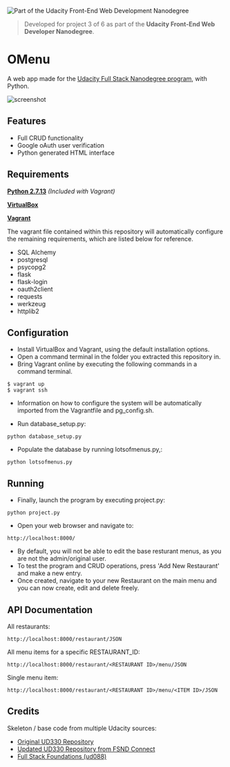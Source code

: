 ![Part of the Udacity Front-End Web Development Nanodegree](https://img.shields.io/badge/Udacity-Front--End%20Web%20Developer%20Nanodegree-02b3e4.svg)
> Developed for project 3 of 6 as part of the **Udacity Front-End Web Developer Nanodegree**.

# OMenu

A web app made for the [Udacity Full Stack Nanodegree program](https://www.udacity.com/uconnect/intensive/full-stack-web-developer-nanodegree), with Python. 

![screenshot](http://i.imgur.com/qmrrOPj.png)

## Features

 - Full CRUD functionality
 - Google oAuth user verification
 - Python generated HTML interface

## Requirements
**[Python 2.7.13](https://www.python.org/downloads/)** *(Included with Vagrant)*

**[VirtualBox](https://www.virtualbox.org/)**

**[Vagrant](https://www.vagrantup.com/)**

The vagrant file contained within this repository will automatically configure the remaining requirements, which are listed below for reference. 

- SQL Alchemy
- postgresql
- psycopg2
- flask
- flask-login
- oauth2client
- requests
- werkzeug
- httplib2

## Configuration

- Install VirtualBox and Vagrant, using the default installation options.
- Open a command terminal in the folder you extracted this repository in.
- Bring Vagrant online by executing the following commands in a command terminal. 

```
$ vagrant up
$ vagrant ssh
```
- Information on how to configure the system will be automatically imported from the Vagrantfile and pg_config.sh.

- Run database_setup.py:
```
python database_setup.py
```

- Populate the database by running lotsofmenus.py,:
```
python lotsofmenus.py
```

## Running

 - Finally, launch the program by executing project.py:
```
python project.py
```
 - Open your web browser and navigate to:
```
http://localhost:8000/
```
 

 - By default, you will not be able to edit the base resturant menus, as you are not the admin/original user.
 - To test the program and CRUD operations, press 'Add New Restaurant' and make a new entry.
 - Once created, navigate to your new Restaurant on the main menu and you can now create, edit and delete freely.

## API Documentation

All restaurants:

```
http://localhost:8000/restaurant/JSON
```

All menu items for a specific RESTAURANT_ID:

```
http://localhost:8000/restaurant/<RESTAURANT ID>/menu/JSON
```

Single menu item:

```
http://localhost:8000/restaurant/<RESTAURANT ID>/menu/<ITEM ID>/JSON
```
## Credits

Skeleton / base code from multiple Udacity sources:
  - [Original UD330 Repository](https://github.com/udacity/ud330)
  - [Updated UD330 Repository from FSND Connect](https://github.com/NoMan2000/ud330)
  - [Full Stack Foundations (ud088)](https://github.com/udacity/Full-Stack-Foundations)
